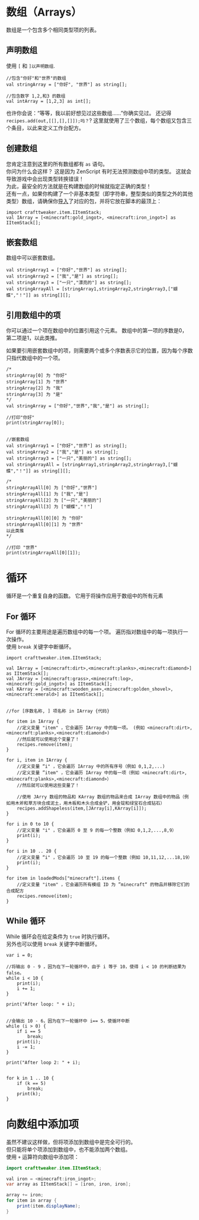 # 数组（Arrays）

数组是一个包含多个相同类型项的列表。

## 声明数组

使用 ```[``` 和 ```]以声明数组```.

    //包含"你好"和"世界"的数组
    val stringArray = ["你好", "世界"] as string[];
    
    //包含数字 1,2,和3 的数组
    val intArray = [1,2,3] as int[];
    

也许你会说：“等等，我以前好想见过这些数组……”你确实见过。 还记得 ```recipes.add(out,[[],[],[]]);吗？```? 这里就使用了三个数组，每个数组又包含三个条目，以此来定义工作台配方。

## 创建数组

您肯定注意到这里的所有数组都有 ` as ` 语句。  
你问为什么会这样？ 这是因为 ZenScript 有时无法预测数组中项的类型。 这就会导致游戏中会出现类型转换错误！  
为此，最安全的方法就是在构建数组的时候就指定正确的类型！  
还有一点，如果你构建了一个非基本类型（即字符串，整型类似的类型之外的其他类型）数组，请确保你[导入](Import/)了对应的包，并将它放在脚本的最顶上：

    import crafttweaker.item.IItemStack;
    val IArray = [<minecraft:gold_ingot>, <minecraft:iron_ingot>] as IItemStack[];
    

## 嵌套数组

数组中可以嵌套数组。

    val stringArray1 = ["你好","世界"] as string[];
    val stringArray2 = ["我","是"] as string[];
    val stringArray3 = ["一只","漂亮的"] as string[];
    val stringArrayAll = [stringArray1,stringArray2,stringArray3,["蝴蝶","！"]] as string[][];
    

## 引用数组中的项

你可以通过一个项在数组中的位置引用这个元素。 数组中的第一项的序数是0， 第二项是1，以此类推。

如果要引用嵌套数组中的项，则需要两个或多个序数表示它的位置，因为每个序数只指代数组中的一个项。

    /*
    stringArray[0] 为 "你好"
    stringArray[1] 为 "世界"
    stringArray[2] 为 "我"
    stringArray[3] 为 "是"
    */
    val stringArray = ["你好","世界","我","是"] as string[];
    
    //打印"你好"
    print(stringArray[0]);
    
    
    //嵌套数组
    val stringArray1 = ["你好","世界"] as string[];
    val stringArray2 = ["我","是"] as string[];
    val stringArray3 = ["一只","美丽的"] as string[];
    val stringArrayAll = [stringArray1,stringArray2,stringArray3,["蝴蝶","！"]] as string[][];
    
    /*
    stringArrayAll[0] 为 ["你好","世界"]
    stringArrayAll[1] 为 ["我","是"]
    stringArrayAll[2] 为 ["一只","美丽的"]
    stringArrayAll[3] 为 ["蝴蝶","！"]
    
    stringArrayAll[0][0] 为 "你好"
    stringArrayAll[0][1] 为 "世界"
    以此类推
    */
    
    //打印 "世界"
    print(stringArrayAll[0][1]);
    

# 循环

循环是一个重复自身的函数。 它用于将操作应用于数组中的所有元素

## For 循环

For 循环的主要用途是遍历数组中的每一个项。 遍历指对数组中的每一项执行一次操作。  
使用 `break` 关键字中断循环。

    import crafttweaker.item.IItemStack;
    
    val IArray = [<minecraft:dirt>,<minecraft:planks>,<minecraft:diamond>] as IItemStack[];
    val JArray = [<minecraft:grass>,<minecraft:log>,<minecraft:gold_ingot>] as IItemStack[];
    val KArray = [<minecraft:wooden_axe>,<minecraft:golden_shovel>,<minecraft:emerald>] as IItemStack[];
    
    
    //for [序数名称, ] 项名称 in IArray {代码}
    
    for item in IArray {
        //定义变量 "item" ，它会遍历 IArray 中的每一项。 (例如 <minecraft:dirt>,<minecraft:planks>,<minecraft:diamond>)
        //然后就可以使用这个变量了！
        recipes.remove(item);
    }
    
    for i, item in IArray {
        //定义变量 “i" ，它会遍历 IArray 中的所有序号（例如 0,1,2,...)
        //定义变量 ”item" ，它会遍历 IArray 中的每一项（例如 <minecraft:dirt>,<minecraft:planks>,<minecraft:diamond>）
        //然后就可以使用这些变量了！
    
        //使用 JArry 数组的物品和 KArray 数组的物品来合成 IArray 数组中的物品（例如用木斧和草方块合成泥土，用木板和木头合成金铲，用金锭和绿宝石合成钻石）
        recipes.addShapeless(item,[JArray[i],KArray[i]]);
    }
    
    for i in 0 to 10 {
        //定义变量 "i" ，它会遍历 0 至 9 的每一个整数（例如 0,1,2,...,8,9）
        print(i);
    }
    
    for i in 10 .. 20 {
        //定义变量 “i" ，它会遍历 10 至 19 的每一个整数（例如 10,11,12,...18,19）
        print(i);
    }
    
    for item in loadedMods["minecraft"].items {
        //定义变量 "item" ，它会遍历所有模组 ID 为 ”minecraft“ 的物品并移除它们的合成配方
        recipes.remove(item);
    }
    

## While 循环

While 循环会在给定条件为 `true` 时执行循环。  
另外也可以使用 `break` 关键字中断循环。

    var i = 0; 
    
    //将输出 0 - 9 ，因为在下一轮循环中，由于 i 等于 10，使得 i < 10 的判断结果为false。
    while i < 10 {
        print(i); 
        i += 1;
    } 
    
    print("After loop: " + i);
    
    
    //会输出 10 - 6，因为在下一轮循环中 i== 5，使循环中断
    while (i > 0) {
        if i == 5
            break;
        print(i);
        i -= 1;
    }
    
    print("After loop 2: " + i);
    
    
    for k in 1 .. 10 {
        if (k == 5)
            break;
        print(k);
    }
    

# 向数组中添加项

虽然不建议这样做，但将项添加到数组中是完全可行的。  
但只能将单个项添加到数组中，也不能添加两个数组。  
使用 ` + ` 运算符向数组中添加项：

```java
import crafttweaker.item.IItemStack;

val iron = <minecraft:iron_ingot>;
var array as IItemStack[] = [iron, iron, iron];

array += iron;
for item in array {
    print(item.displayName);
}
```